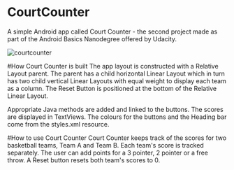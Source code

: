# CourtCounter
A simple Android app called Court Counter - the second project made as part of the Android Basics Nanodegree offered by Udacity. 

![courtcounter](https://cloud.githubusercontent.com/assets/4187068/16548371/d8d52cc6-4149-11e6-8d1e-82afe4f13bc8.png)


#How Court Counter is built
The app layout is constructed with a Relative Layout parent. The parent has a child horizontal Linear Layout which in turn has two child vertical Linear Layouts with equal weight to display each team as a column. The Reset Button is positioned at the bottom of the Relative Linear Layout. 

Appropriate Java methods are added and linked to the buttons. The scores are displayed in TextViews. The colours for the buttons and the Heading bar come from the styles.xml resource. 


#How to use Court Counter
Court Counter keeps track of the scores for two basketball teams, Team A and Team B. Each team's score is tracked separately. The user can add points for a 3 pointer, 2 pointer or a free throw. A Reset button resets both team's scores to 0. 


